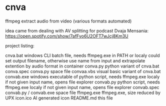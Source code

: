 # cnva
ffmpeg extract audio from video (various formats automated)

idea came from dealing with AV splitting for podcast
Dvaja Mensania: https://open.spotify.com/show/7afFyo6U2OFT7wJcj8Km3U

project listing:

cnva.bat	windows CLI batch file, needs ffmpeg.exe in PATH or localy
		could set output filename, otherwise use name from input
		and extrapolate extention by audio format in container
conva.py	python variant of cnva.bat
conva.spec	conva.py space file
convaa.vbs      visual basic variant of cnva.bat
convab.exe	windows executable of python script, needs ffmpeg.exe localy
		if not given input name, opens file explorer
convab.py	python script, needs ffmpeg.exe localy
		if not given input name, opens file explorer
convab.spec	convab.py / convab.exe space file
ffmpeg.exe	ffmpeg.exe, size reduced by UPX 
icon.ico	AI generated icon
README.md	this file

